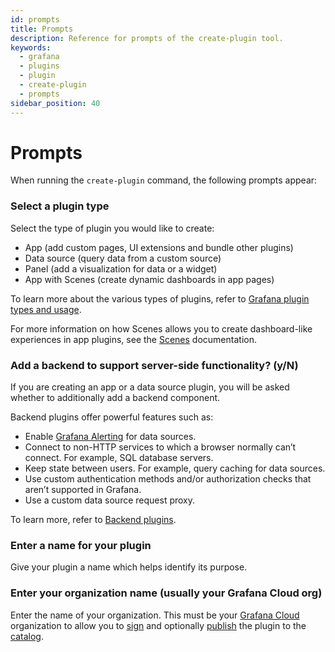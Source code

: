 ```yaml
---
id: prompts
title: Prompts
description: Reference for prompts of the create-plugin tool.
keywords:
  - grafana
  - plugins
  - plugin
  - create-plugin
  - prompts
sidebar_position: 40
---
```


# Prompts

When running the `create-plugin` command, the following prompts appear:

### Select a plugin type

Select the type of plugin you would like to create:

- App (add custom pages, UI extensions and bundle other plugins)
- Data source (query data from a custom source)
- Panel (add a visualization for data or a widget)
- App with Scenes (create dynamic dashboards in app pages)

To learn more about the various types of plugins, refer to [Grafana plugin types and usage](../key-concepts/plugin-types-usage.md).

For more information on how Scenes allows you to create dashboard-like experiences in app plugins, see the [Scenes](https://grafana.com/developers/scenes) documentation.

### Add a backend to support server-side functionality? (y/N)

If you are creating an app or a data source plugin, you will be asked whether to additionally add a backend component.

Backend plugins offer powerful features such as:

- Enable [Grafana Alerting](https://grafana.com/docs/grafana/latest/alerting/) for data sources.
- Connect to non-HTTP services to which a browser normally can’t connect. For example, SQL database servers.
- Keep state between users. For example, query caching for data sources.
- Use custom authentication methods and/or authorization checks that aren’t supported in Grafana.
- Use a custom data source request proxy.

To learn more, refer to [Backend plugins](../key-concepts/backend-plugins/index.md).

### Enter a name for your plugin

Give your plugin a name which helps identify its purpose.

### Enter your organization name (usually your Grafana Cloud org)

Enter the name of your organization. This must be your [Grafana Cloud](https://grafana.com/signup/) organization to allow you to [sign](../publish-a-plugin/sign-a-plugin.md) and optionally [publish](../publish-a-plugin/publish-or-update-a-plugin.md) the plugin to the [catalog](https://grafana.com/grafana/plugins).
